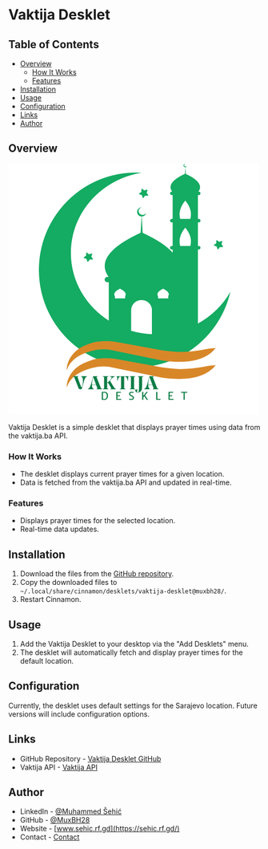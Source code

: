 # Vaktija Desklet

## Table of Contents
- [Overview](#overview)
  - [How It Works](#how-it-works)
  - [Features](#features)
- [Installation](#installation)
- [Usage](#usage)
- [Configuration](#configuration)
- [Links](#links)
- [Author](#author)

## Overview

![Logo](logo.png)

Vaktija Desklet is a simple desklet that displays prayer times using data from the vaktija.ba API.

### How It Works

- The desklet displays current prayer times for a given location.
- Data is fetched from the vaktija.ba API and updated in real-time.

### Features

- Displays prayer times for the selected location.
- Real-time data updates.

## Installation

1. Download the files from the [GitHub repository](https://github.com/MuxBH28/vaktija-desklet).
2. Copy the downloaded files to `~/.local/share/cinnamon/desklets/vaktija-desklet@muxbh28/`.
3. Restart Cinnamon.

## Usage

1. Add the Vaktija Desklet to your desktop via the "Add Desklets" menu.
2. The desklet will automatically fetch and display prayer times for the default location.

## Configuration

Currently, the desklet uses default settings for the Sarajevo location. Future versions will include configuration options.

## Links
- GitHub Repository - [Vaktija Desklet GitHub](https://github.com/MuxBH28/vaktija-desklet)
- Vaktija API - [Vaktija API](https://vaktija.ba/)

## Author

- LinkedIn - [@Muhammed Šehić](https://www.linkedin.com/in/muhammed-%C5%A1ehi%C4%87-31a7b6175/)
- GitHub - [@MuxBH28](https://github.com/MuxBH28)
- Website - [www.sehic.rf.gd](https://sehic.rf.gd/)
- Contact - [Contact](https://sehic.rf.gd/#contact)
